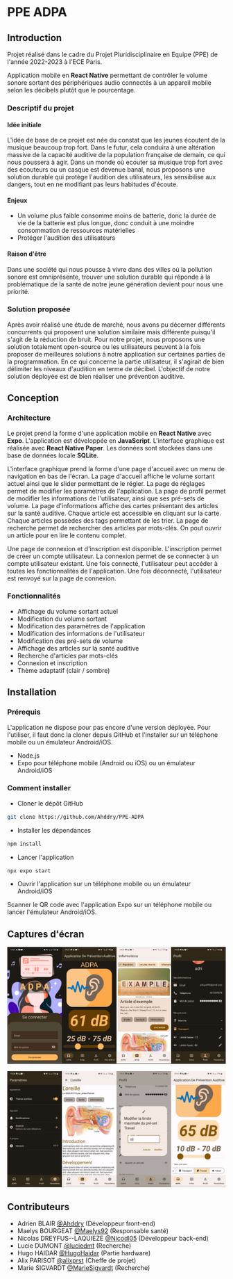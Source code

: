 # PPE ADPA

## Introduction

Projet réalisé dans le cadre du Projet Pluridisciplinaire en Equipe (PPE) de l'année 2022-2023 à l'ECE Paris.

Application mobile en **React Native** permettant de contrôler le volume sonore sortant des périphériques audio connectés à un appareil mobile selon les décibels plutôt que le pourcentage.

### Descriptif du projet

#### Idée initiale

L'idée de base de ce projet est née du constat que les jeunes écoutent de la musique beaucoup trop fort. Dans le futur, cela conduira à une altération massive de la capacité auditive de la population française de demain, ce qui nous poussera à agir.
Dans un monde où ecouter sa musique trop fort avec des ecouteurs ou un casque est devenue banal, nous proposons une solution durable qui protège l'audition des utilisateurs, les sensibilise aux dangers, tout en ne modifiant pas leurs habitudes d'écoute.

#### Enjeux

- Un volume plus faible consomme moins de batterie, donc la durée de vie de la batterie est plus longue, donc conduit à une moindre consommation de ressources matérielles
- Protéger l'audition des utilisateurs

#### Raison d'être

Dans une société qui nous pousse à vivre dans des villes où la pollution sonore est omniprésente, trouver une solution durable qui réponde à la problématique de la santé de notre jeune génération devient pour nous une priorité.

### Solution proposée

Après avoir réalisé une étude de marché, nous avons pu décerner différents concurrents qui proposent une solution similaire mais différente puisqu'il s'agit de la réduction de bruit. Pour notre projet, nous proposons une solution totalement open-source ou les utilisateurs peuvent à la fois proposer de meilleures solutions à notre application sur certaines parties de la programmation. En ce qui concerne la partie utilisateur, il s'agirait de bien délimiter les niveaux d'audition en terme de décibel. L'objectif de notre solution déployée est de bien réaliser une prévention auditive.

## Conception

### Architecture

Le projet prend la forme d'une application mobile en **React Native** avec **Expo**. L'application est développée en **JavaScript**. L'interface graphique est réalisée avec **React Native Paper**. Les données sont stockées dans une base de données locale **SQLite**.

L'interface graphique prend la forme d'une page d'accueil avec un menu de navigation en bas de l'écran. La page d'accueil affiche le volume sortant actuel ainsi que le slider permettant de le régler. La page de réglages permet de modifier les paramètres de l'application. La page de profil permet de modifier les informations de l'utilisateur, ainsi que ses pré-sets de volume. La page d'informations affiche des cartes présentant des articles sur la santé auditive. Chaque article est accessible en cliquant sur la carte. Chaque articles possèdes des tags permettant de les trier. La page de recherche permet de rechercher des articles par mots-clés. On pout ouvrir un article pour en lire le contenu complet.

Une page de connexion et d'inscription est disponible. L'inscription permet de créer un compte utilisateur. La connexion permet de se connecter à un compte utilisateur existant. Une fois connecté, l'utilisateur peut accéder à toutes les fonctionnalités de l'application. Une fois déconnecté, l'utilisateur est renvoyé sur la page de connexion.

### Fonctionnalités

- Affichage du volume sortant actuel
- Modification du volume sortant
- Modification des paramètres de l'application
- Modification des informations de l'utilisateur
- Modification des pré-sets de volume
- Affichage des articles sur la santé auditive
- Recherche d'articles par mots-clés
- Connexion et inscription
- Thème adaptatif (clair / sombre)

## Installation

### Prérequis

L'application ne dispose pour pas encore d'une version déployée. Pour l'utiliser, il faut donc la cloner depuis GitHub et l'installer sur un téléphone mobile ou un émulateur Android/iOS.

- Node.js
- Expo pour téléphone mobile (Android ou iOS) ou un émulateur Android/iOS

### Comment installer

- Cloner le dépôt GitHub

```bash
git clone https://github.com/Ahddry/PPE-ADPA
```

- Installer les dépendances

```bash
npm install
```

- Lancer l'application

```bash
npx expo start
```

- Ouvrir l'application sur un téléphone mobile ou un émulateur Android/iOS

Scanner le QR code avec l'application Expo sur un téléphone mobile ou lancer l'émulateur Android/iOS.

## Captures d'écran

![Pages de connexion, d'acceuil, d'information et de profil](images/Screenshot1.jpg)

![Pages de réglages, d'article, et d'acceuil](images/Screenshot2.jpg)

## Contributeurs

- Adrien BLAIR [@Ahddry](https://github.com/Ahddry) (Développeur front-end)
- Maelys BOURGEAT [@Maelys92](https://github.com/Maelys92) (Responsable santé)
- Nicolas DREYFUS--LAQUIEZE [@Nicodl05](https://github.com/Nicodl05) (Développeur back-end)
- Lucie DUMONT [@luciedmt](https://github.com/luciedmt) (Recherche)
- Hugo HAIDAR [@HugoHaidar](https://github.com/) (Partie hardware)
- Alix PARISOT [@alixprst](https://github.com/alixprst) (Cheffe de projet)
- Marie SIGVARDT [@MarieSigvardt](https://github.com/) (Recherche)
